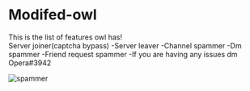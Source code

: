 # Modifed-owl
This is the list of features owl has!
<br />Server joiner(captcha bypass)
-Server leaver -Channel spammer -Dm spammer -Friend request spammer 
-If you are having any issues dm Opera#3942


![spammer](https://user-images.githubusercontent.com/101478014/158034193-f0d9c824-4e83-4a4d-bcf9-96c8a16ceda1.png)
